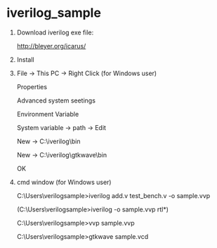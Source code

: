 # iverilog_sample

1. Download iverilog exe file:

   http://bleyer.org/icarus/
   
2. Install

3. File -> This PC -> Right Click (for Windows user)

   Properties
   
   Advanced system seetings
   
   Environment Variable
   
   System variable -> path -> Edit
   
   New -> C:\iverilog\bin
   
   New -> C:\iverilog\gtkwave\bin
   
   OK

4. cmd window (for Windows user)

   C:\Users\verilogsample>iverilog add.v test_bench.v -o sample.vvp
   
   (C:\Users\verilogsample>iverilog -o sample.vvp rtl\*)
   
   C:\Users\verilogsample>vvp sample.vvp
   
   C:\Users\verilogsample>gtkwave sample.vcd

